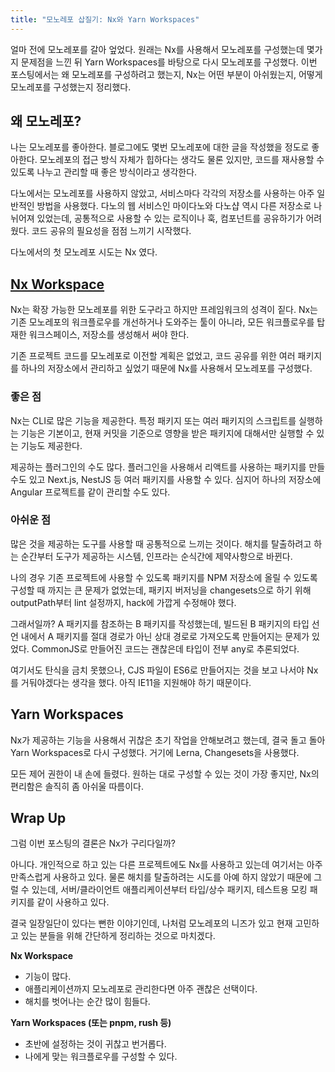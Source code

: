 ```yaml
---
title: "모노레포 삽질기: Nx와 Yarn Workspaces"
---
```


얼마 전에 모노레포를 갈아 엎었다. 원래는 Nx를 사용해서 모노레포를 구성했는데 몇가지 문제점을 느낀 뒤 Yarn Workspaces를 바탕으로 다시 모노레포를 구성했다. 이번 포스팅에서는 왜 모노레포를 구성하려고 했는지, Nx는 어떤 부분이 아쉬웠는지, 어떻게 모노레포를 구성했는지 정리했다.

## 왜 모노레포?

나는 모노레포를 좋아한다. 블로그에도 몇번 모노레포에 대한 글을 작성했을 정도로 좋아한다. 모노레포의 접근 방식 자체가 힙하다는 생각도 물론 있지만, 코드를 재사용할 수 있도록 나누고 관리할 때 좋은 방식이라고 생각한다.

다노에서는 모노레포를 사용하지 않았고, 서비스마다 각각의 저장소를 사용하는 아주 일반적인 방법을 사용했다. 다노의 웹 서비스인 마이다노와 다노샵 역시 다른 저장소로 나뉘어져 있었는데, 공통적으로 사용할 수 있는 로직이나 훅, 컴포넌트를 공유하기가 어려웠다. 코드 공유의 필요성을 점점 느끼기 시작했다.

다노에서의 첫 모노레포 시도는 Nx 였다.

## [Nx Workspace](https://nx.dev/react)

Nx는 확장 가능한 모노레포를 위한 도구라고 하지만 프레임워크의 성격이 짙다. Nx는 기존 모노레포의 워크플로우를 개선하거나 도와주는 툴이 아니라, 모든 워크플로우를 탑재한 워크스페이스, 저장소를 생성해서 써야 한다.

기존 프로젝트 코드를 모노레포로 이전할 계획은 없었고, 코드 공유를 위한 여러 패키지를 하나의 저장소에서 관리하고 싶었기 때문에 Nx를 사용해서 모노레포를 구성했다.

### 좋은 점

Nx는 CLI로 많은 기능을 제공한다. 특정 패키지 또는 여러 패키지의 스크립트를 실행하는 기능은 기본이고, 현재 커밋을 기준으로 영향을 받은 패키지에 대해서만 실행할 수 있는 기능도 제공한다.

제공하는 플러그인의 수도 많다. 플러그인을 사용해서 리액트를 사용하는 패키지를 만들 수도 있고 Next.js, NestJS 등 여러 패키지를 사용할 수 있다. 심지어 하나의 저장소에 Angular 프로젝트를 같이 관리할 수도 있다.

### 아쉬운 점

많은 것을 제공하는 도구를 사용할 때 공통적으로 느끼는 것이다. 해치를 탈출하려고 하는 순간부터 도구가 제공하는 시스템, 인프라는 순식간에 제약사항으로 바뀐다.

나의 경우 기존 프로젝트에 사용할 수 있도록 패키지를 NPM 저장소에 올릴 수 있도록 구성할 때 까지는 큰 문제가 없었는데, 패키지 버저닝을 changesets으로 하기 위해 outputPath부터 lint 설정까지, hack에 가깝게 수정해야 했다.

그래서일까? A 패키지를 참조하는 B 패키지를 작성했는데, 빌드된 B 패키지의 타입 선언 내에서 A 패키지를 절대 경로가 아닌 상대 경로로 가져오도록 만들어지는 문제가 있었다. CommonJS로 만들어진 코드는 괜찮은데 타입이 전부 any로 추론되었다.

여기서도 탄식을 금치 못했으나, CJS 파일이 ES6로 만들어지는 것을 보고 나서야 Nx를 거둬야겠다는 생각을 했다. 아직 IE11을 지원해야 하기 때문이다.

## Yarn Workspaces

Nx가 제공하는 기능을 사용해서 귀찮은 초기 작업을 안해보려고 했는데, 결국 돌고 돌아 Yarn Workspaces로 다시 구성했다. 거기에 Lerna, Changesets을 사용했다.

모든 제어 권한이 내 손에 들렸다. 원하는 대로 구성할 수 있는 것이 가장 좋지만, Nx의 편리함은 솔직히 좀 아쉬울 따름이다.

## Wrap Up

그럼 이번 포스팅의 결론은 Nx가 구리다일까?

아니다. 개인적으로 하고 있는 다른 프로젝트에도 Nx를 사용하고 있는데 여기서는 아주 만족스럽게 사용하고 있다. 물론 해치를 탈출하려는 시도를 아예 하지 않았기 때문에 그럴 수 있는데, 서버/클라이언트 애플리케이션부터 타입/상수 패키지, 테스트용 모킹 패키지를 같이 사용하고 있다.

결국 일장일단이 있다는 뻔한 이야기인데, 나처럼 모노레포의 니즈가 있고 현재 고민하고 있는 분들을 위해 간단하게 정리하는 것으로 마치겠다.

**Nx Workspace**

* 기능이 많다.
* 애플리케이션까지 모노레포로 관리한다면 아주 괜찮은 선택이다.
* 해치를 벗어나는 순간 많이 힘들다.

**Yarn Workspaces (또는 pnpm, rush 등)**

* 초반에 설정하는 것이 귀찮고 번거롭다.
* 나에게 맞는 워크플로우를 구성할 수 있다.